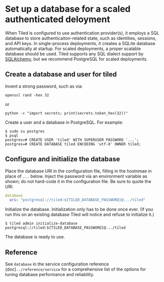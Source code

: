 # Set up a database for a scaled authenticated deloyment

When Tiled is configured to use authentication provider(s), it employs a SQL
database to store authenticaiton-related state, such as identities, sessions,
and API keys. In single-process deployments, it creates a SQLite database
automatically at startup. For scaled deployments, a proper scalable database
should be used. Tiled supports any SQL dialect support by
[SQLAlchemy](https://www.sqlalchemy.org/), but we recommend PostgreSQL for
scaled deployments.

## Create a database and user for tiled

Invent a strong password, such as via:

    openssl rand -hex 32

or

    python -c "import secrets; print(secrets.token_hex(32))"

Create a user and a database in PostgreSQL. For example:

```
$ sudo su postgres
$ psql
postgres=# CREATE USER 'tiled' WITH SUPERUSER PASSWORD '...';
postgres=# CREATE DATABASE tiled ENCODING 'utf-8' OWNER tiled;
```

## Configure and initialize the database

Place the database URI in the configuration file, filling in the hostnmae
in place of `...` below. Inject the password via an environment variable as shown;
do not hard-code it in the configuration file. Be sure to quote the URI.

```yaml
database
  uri: "postgresql://tiled:${TILED_DATABASE_PASSWORD}@.../tiled"
```

Initialize the database. Initialization only has to be done once ever. (If you
run this on an existing database Tiled will notice and refuse to initialize it.)

```
$ tiled admin initialize-database postgresql://tiled:${TILED_DATABASE_PASSWORD}@.../tiled
```

The database is ready to use.

## Reference

See `database` in the service configuration reference
{doc}`../reference/service` for a comprehensive list of the options for tuning
database performance and reliability.
